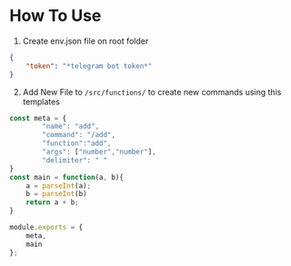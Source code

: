 # How To Use

1. Create env.json file on root folder
```json
{
    "token": "*telegram bot token*"
}
```
2. Add New File to `/src/functions/` to create new commands using this templates
```javascript
const meta = {
        "name": "add",
        "command": "/add",
        "function":"add",
        "args": ["number","number"],
        "delimiter": " "
}
const main = function(a, b){
    a = parseInt(a);
    b = parseInt(b)
    return a + b;
}

module.exports = {
    meta,
    main
};
```
